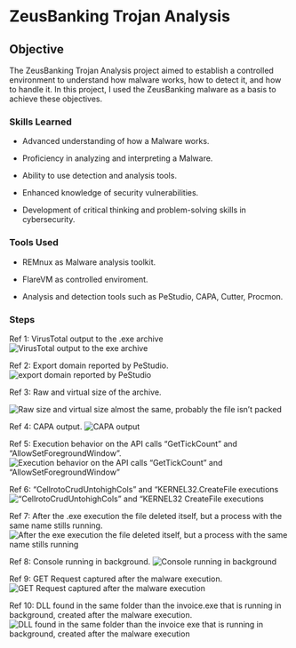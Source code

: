 # ZeusBanking Trojan Analysis

## Objective

The ZeusBanking Trojan Analysis project aimed to establish a controlled environment to understand how malware works, how to detect it, and how to handle it. In this project, I used the ZeusBanking malware as a basis to achieve these objectives.

### Skills Learned

- Advanced understanding of how a Malware works.

- Proficiency in analyzing and interpreting a Malware.

- Ability to use detection and analysis tools.

- Enhanced knowledge of security vulnerabilities.

- Development of critical thinking and problem-solving skills in cybersecurity.

### Tools Used

- REMnux as Malware analysis toolkit.

- FlareVM as controlled enviroment.

- Analysis and detection tools such as PeStudio, CAPA, Cutter, Procmon.

### Steps

Ref 1: VirusTotal output to the .exe archive
![VirusTotal output to the  exe archive](https://github.com/user-attachments/assets/3f26ef0b-d898-44ed-ba83-70728c7151cf)

Ref 2: Export domain reported by PeStudio.
![export domain reported by PeStudio](https://github.com/user-attachments/assets/5166fd1d-f53e-4853-a748-6f49b70fa2ed)

Ref 3: Raw and virtual size of the archive.

![Raw size and virtual size almost the same, probably the file isn’t packed](https://github.com/user-attachments/assets/ac8469b1-0f63-41aa-9b42-0b586aba4c84)

Ref 4: CAPA output.
![CAPA output](https://github.com/user-attachments/assets/80725249-a537-46dd-8ab2-1997f24f76d4)

Ref 5: Execution behavior on the API calls “GetTickCount” and “AllowSetForegroundWindow”.
![Execution behavior on the API calls “GetTickCount” and “AllowSetForegroundWindow”](https://github.com/user-attachments/assets/7783e9ac-f03f-4c9d-8f13-d443993b81d5)

Ref 6: “CellrotoCrudUntohighCols” and “KERNEL32.CreateFile executions
![“CellrotoCrudUntohighCols” and “KERNEL32 CreateFile executions](https://github.com/user-attachments/assets/bcddf630-01a9-4b7a-997f-53b8e3719ad3)

Ref 7: After the .exe execution the file deleted itself, but a process with the same name stills running.
![After the  exe execution the file deleted itself, but a process with the same name stills running](https://github.com/user-attachments/assets/1340db04-1c1e-4284-af05-2cb2734d4e61)

Ref 8: Console running in background.
![Console running in background](https://github.com/user-attachments/assets/6c0162b4-281d-4f38-b05d-a39fc7112d71)

Ref 9: GET Request captured after the malware execution.
![GET Request captured after the malware execution](https://github.com/user-attachments/assets/823caeb4-7b63-41a9-95f4-00414fada462)

Ref 10: DLL found in the same folder than the invoice.exe that is running in background, created after the malware execution.
![DLL found in the same folder than the invoice exe that is running in background, created after the malware execution](https://github.com/user-attachments/assets/abdea71d-2e0a-4b2a-9b6c-b0ad22d1ac2b)

